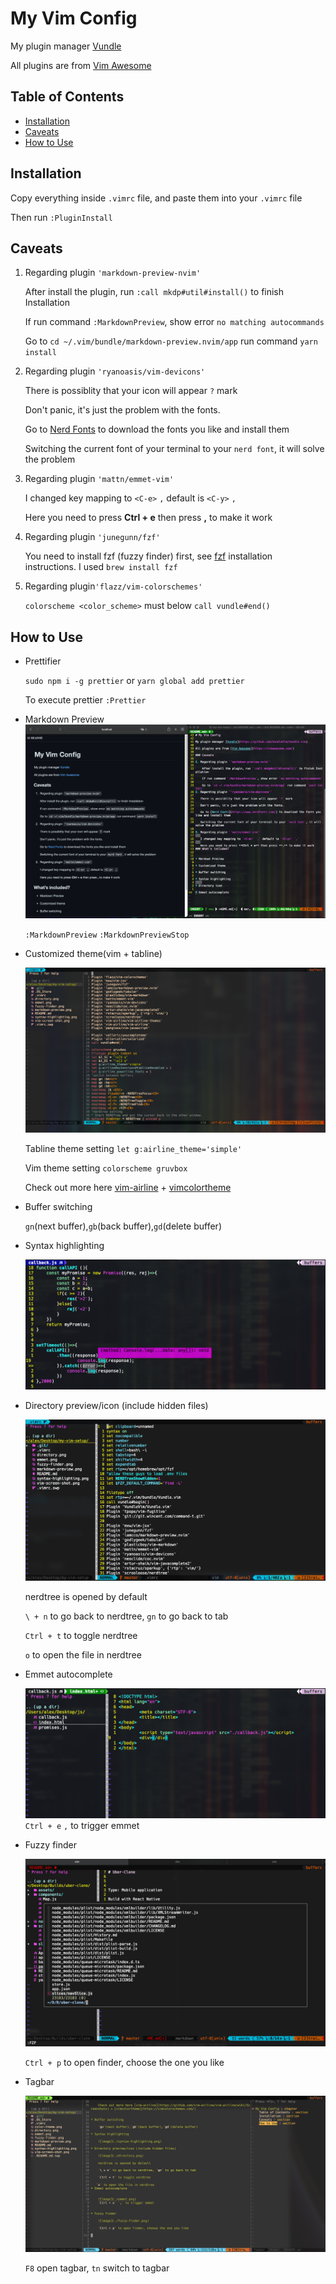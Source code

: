 # My Vim Config






My plugin manager [Vundle](https://github.com/VundleVim/Vundle.vim) 

All plugins are from [Vim Awesome](https://vimawesome.com/)

## Table of Contents



* [Installation](#installation)
* [Caveats](#caveats)
* [How to Use](#how-to-use)

## Installation

Copy everything inside `.vimrc` file, and paste them into your `.vimrc` file

Then run `:PluginInstall`


## Caveats





1. Regarding plugin `'markdown-preview-nvim'`

    After install the plugin, run `:call mkdp#util#install()` to finish Installation

    If run command `:MarkdownPreview`, show error `no matching autocommands`

    Go to `cd ~/.vim/bundle/markdown-preview.nvim/app` run command `yarn install`
2. Regarding plugin `'ryanoasis/vim-devicons'`

   There is possiblity that your icon will appear `?` mark

   Don't panic, it's just the problem with the fonts.

   Go to [Nerd Fonts](https://www.nerdfonts.com/) to download the fonts you like and install them

   Switching the current font of your terminal to your `nerd font`, it will solve the problem

3. Regarding plugin `'mattn/emmet-vim'`
   
   I changed key mapping to `<C-e>` `,` default is `<C-y>` `,`
   
   Here you need to press **Ctrl + e** then press **,** to make it work
4. Regarding plugin `'junegunn/fzf'`

   You need to install fzf (fuzzy finder) first, see [fzf](https://github.com/junegunn/fzf) installation instructions. I used `brew install fzf`

5. Regarding plugin`'flazz/vim-colorschemes'`
    
   `colorscheme <color_scheme>` must below `call vundle#end()`

## How to Use


* Prettifier

    `sudo npm i -g prettier` or `yarn global add prettier`
    
    To execute prettier `:Prettier`

* Markdown Preview
    ![image](./markdown-preview.png)
    
    `:MarkdownPreview` `:MarkdownPreviewStop`
* Customized theme(vim + tabline)

    ![image](./color-theme.png)

    Tabline theme setting `let g:airline_theme='simple'`

    Vim theme setting `colorscheme gruvbox`
    
    Check out more here [vim-airline](https://github.com/vim-airline/vim-airline/wiki/Screenshots) + [vimcolortheme](https://vimcolorschemes.com/)


* Buffer switching
    
    `gn`(next buffer),`gb`(back buffer),`gd`(delete buffer)

* Syntax highlighting
    
    ![image](./syntax-highlighting.png)

* Directory preview/icon (include hidden files)

    ![image](./directory.png)
     
    nerdtree is opened by default

    `\ + n` to go back to nerdtree, `gn` to go back to tab

    `Ctrl + t` to toggle nerdtree
    
   `o` to open the file in nerdtree
* Emmet autocomplete


    ![image](./emmet.png)
    `Ctrl + e` `,` to trigger emmet


* Fuzzy finder

    ![image](./fuzzy-finder.png)

    `Ctrl + p` to open finder, choose the one you like 

* Tagbar

    ![image](./tagbar.png)

    `F8` open tagbar, `tn` switch to tagbar







